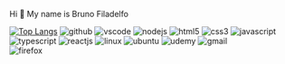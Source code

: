 Hi 👋 My name is Bruno Filadelfo

[![Top Langs](https://github-readme-stats.vercel.app/api/top-langs/?username=Bruno-Filadelfo)](https://github.com/Bruno-Filadelfo/github-readme-stats)
![github](https://github-readme-stats.vercel.app/api/top-langs/?username={username}&theme=blue-green)
![vscode](https://img.shields.io/badge/Visual_Studio_Code-0078D4?style=for-the-badge&logo=visual%20studio%20code&logoColor=white)
![nodejs](https://img.shields.io/badge/Node.js-43853D?style=for-the-badge&logo=node.js&logoColor=white)
![html5](https://img.shields.io/badge/HTML5-E34F26?style=for-the-badge&logo=html5&logoColor=white)
![css3](https://img.shields.io/badge/CSS3-1572B6?style=for-the-badge&logo=css3&logoColor=white)
![javascript](https://img.shields.io/badge/JavaScript-F7DF1E?style=for-the-badge&logo=javascript&logoColor=black)
![typescript](https://img.shields.io/badge/TypeScript-007ACC?style=for-the-badge&logo=typescript&logoColor=white)
![reactjs](https://img.shields.io/badge/React-20232A?style=for-the-badge&logo=react&logoColor=61DAFB)
![linux](https://img.shields.io/badge/Linux-FCC624?style=for-the-badge&logo=linux&logoColor=black)
![ubuntu](https://img.shields.io/badge/Ubuntu-E95420?style=for-the-badge&logo=ubuntu&logoColor=white)
![udemy](https://img.shields.io/badge/Udemy-EC5252?style=for-the-badge&logo=Udemy&logoColor=white)
![gmail](https://img.shields.io/badge/Gmail-D14836?style=for-the-badge&logo=gmail&logoColor=white)	
![firefox](https://img.shields.io/badge/Firefox_Browser-FF7139?style=for-the-badge&logo=Firefox-Browser&logoColor=white)
    
    
    
 
     	
      
       	
        
         
          
           	
            
            
            
             	
